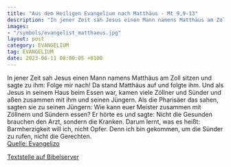 ```yaml
---
title: "Aus dem Heiligen Evangelium nach Matthäus - Mt 9,9-13"
description: "In jener Zeit sah Jesus einen Mann namens Matthäus am Zoll sitzen und sagte zu ihm: Folge mir nach! Da stand Matthäus auf und folgte ihm. Und als Jesus in seinem Haus beim Essen war, kamen viele Zöllner und Sünder und aßen zusammen mit ihm und seinen Jüngern. Als die Pharisäer da...."
images:
- "/symbols/evangelist_matthaeus.jpg"
layout: post
category: EVANGELIUM
tag: EVANGELIUM
date: 2023-06-11 08:00:05 +0100
---
```

In jener Zeit sah Jesus einen Mann namens Matthäus am Zoll sitzen und sagte zu ihm: Folge mir nach! Da stand Matthäus auf und folgte ihm.
Und als Jesus in seinem Haus beim Essen war, kamen viele Zöllner und Sünder und aßen zusammen mit ihm und seinen Jüngern.
Als die Pharisäer das sahen, sagten sie zu seinen Jüngern: Wie kann euer Meister zusammen mit Zöllnern und Sündern essen?
Er hörte es und sagte: Nicht die Gesunden brauchen den Arzt, sondern die Kranken.<!--more-->
Darum lernt, was es heißt: Barmherzigkeit will ich, nicht Opfer. Denn ich bin gekommen, um die Sünder zu rufen, nicht die Gerechten.<br>
[Quelle: Evangelizo](https://evangeliumtagfuertag.org/DE/gospel)

[Textstelle auf Bibelserver](https://www.bibleserver.com/EU/Matthäus9,9-13)
